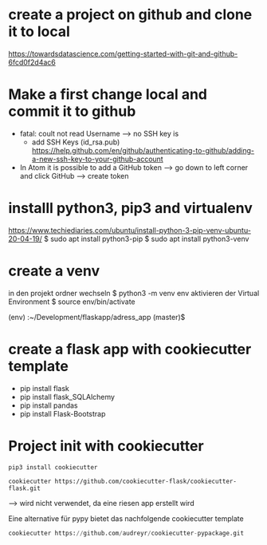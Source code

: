 # create a project on github and clone it to local
https://towardsdatascience.com/getting-started-with-git-and-github-6fcd0f2d4ac6

# Make a first change local and commit it to github
 - fatal: coult not read Username --> no SSH key is
   - add SSH Keys (id_rsa.pub)
 https://help.github.com/en/github/authenticating-to-github/adding-a-new-ssh-key-to-your-github-account
 - In Atom it is possible to add a GitHub token --> go down to left corner and click GitHub --> create token

# installl python3, pip3 and virtualenv
https://www.techiediaries.com/ubuntu/install-python-3-pip-venv-ubuntu-20-04-19/
$ sudo apt install python3-pip
$ sudo apt install python3-venv

# create a venv
in den projekt ordner wechseln
$ python3 -m venv env
aktivieren der Virtual Environment
$ source env/bin/activate

(env) <computername>:~/Development/flaskapp/adress_app (master)$

# create a flask app with cookiecutter template
 - pip install flask
 - pip install flask_SQLAlchemy
 - pip install pandas
 - pip install Flask-Bootstrap

# Project init with cookiecutter
```python3
pip3 install cookiecutter

cookiecutter https://github.com/cookiecutter-flask/cookiecutter-flask.git
```
--> wird nicht verwendet, da eine riesen app erstellt wird

Eine alternative für pypy bietet das nachfolgende cookiecutter template
```python
cookiecutter https://github.com/audreyr/cookiecutter-pypackage.git

```
